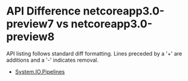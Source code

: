 # API Difference netcoreapp3.0-preview7 vs netcoreapp3.0-preview8

API listing follows standard diff formatting. Lines preceded by a '+' are
additions and a '-' indicates removal.

* [System.IO.Pipelines](3.0-preview8-standalone-packages_System.IO.Pipelines.md)

